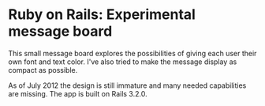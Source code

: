# Ruby on Rails: Experimental message board

This small message board explores the possibilities of giving each user their own font and text color. I've also tried to make the message display as compact as possible.

As of July 2012 the design is still immature and many needed capabilities are missing. The app is built on Rails 3.2.0.
